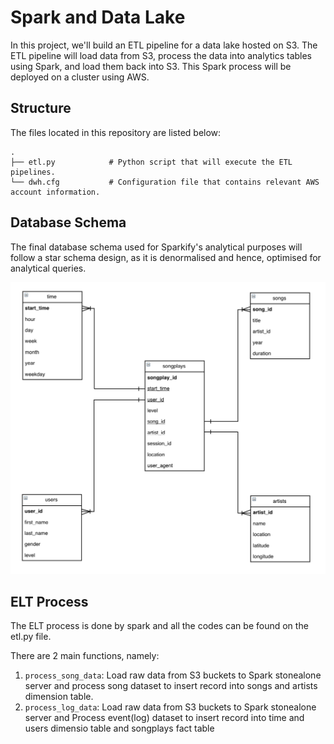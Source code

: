 # Spark and Data Lake
In this project, we'll build an ETL pipeline for a data lake hosted on S3. The ETL pipeline will load data from S3, process the data into analytics tables using Spark, and load them back into S3. This Spark process will be deployed on a cluster using AWS.

## Structure
The files located in this repository are listed below:

    .
    ├── etl.py            # Python script that will execute the ETL pipelines.
    └── dwh.cfg           # Configuration file that contains relevant AWS account information.

## Database Schema
The final database schema used for Sparkify's analytical purposes will follow a star schema design, as it is denormalised and hence, optimised for analytical queries. 

![Database Schema](https://github.com/Gianatmaja/Udacity-Data-Engineering-Nanodegree/blob/main/Data-Lake-AWS/Screenshot%202022-03-05%20at%203.27.01%20PM.png)

## ELT Process
The ELT process is done by spark and all the codes can be found on the etl.py file.

There are 2 main functions, namely:
1. `process_song_data`: Load raw data from S3 buckets to Spark stonealone server and process song dataset to insert record into songs and artists dimension table.
2. `process_log_data`: Load raw data from S3 buckets to Spark stonealone server and Process event(log) dataset to insert record into time and users dimensio table and songplays fact table
